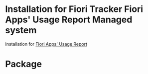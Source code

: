 # Installation for Fiori Tracker Fiori Apps' Usage Report Managed system
Installation for [Fiori Apps' Usage Report](fa.md)

# Package



